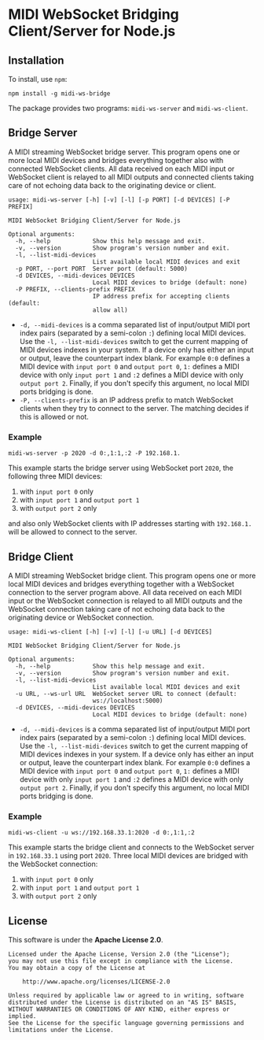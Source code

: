 # MIDI WebSocket Bridging Client/Server for Node.js

## Installation

To install, use `npm`:

    npm install -g midi-ws-bridge

The package provides two programs: `midi-ws-server` and `midi-ws-client`.

## Bridge Server

A MIDI streaming WebSocket bridge server. This program opens one or more local MIDI devices and bridges everything together also with connected WebSocket clients. All data received on each MIDI input or WebSocket client is relayed to all MIDI outputs and connected clients taking care of not echoing data back to the originating device or client.

    usage: midi-ws-server [-h] [-v] [-l] [-p PORT] [-d DEVICES] [-P PREFIX]

    MIDI WebSocket Bridging Client/Server for Node.js

    Optional arguments:
      -h, --help            Show this help message and exit.
      -v, --version         Show program's version number and exit.
      -l, --list-midi-devices
                            List available local MIDI devices and exit
      -p PORT, --port PORT  Server port (default: 5000)
      -d DEVICES, --midi-devices DEVICES
                            Local MIDI devices to bridge (default: none)
      -P PREFIX, --clients-prefix PREFIX
                            IP address prefix for accepting clients (default:
                            allow all)

* `-d, --midi-devices` is a comma separated list of input/output MIDI port index pairs (separated by a semi-colon `:`) defining local MIDI devices. Use the `-l, --list-midi-devices` switch to get the current mapping of MIDI devices indexes in your system. If a device only has either an input or output, leave the counterpart index blank. For example `0:0` defines a MIDI device with `input port 0` and `output port 0`, `1:` defines a MIDI device with only `input port 1` and `:2` defines a MIDI device with only `output port 2`. Finally, if you don't specify this argument, no local MIDI ports bridging is done.
* `-P, --clients-prefix` is an IP address prefix to match WebSocket clients when they try to connect to the server. The matching decides if this is allowed or not.

### Example

    midi-ws-server -p 2020 -d 0:,1:1,:2 -P 192.168.1.

This example starts the bridge server using WebSocket port `2020`, the following three MIDI devices:

1. with `input port 0` only
2. with `input port 1` and `output port 1`
3. with `output port 2` only

and also only WebSocket clients with IP addresses starting with `192.168.1.` will be allowed to connect to the server.

## Bridge Client

A MIDI streaming WebSocket bridge client. This program opens one or more local MIDI devices and bridges everything together with a WebSocket connection to the server program above. All data received on each MIDI input or the WebSocket connection is relayed to all MIDI outputs and the WebSocket connection taking care of not echoing data back to the originating device or WebSocket connection.

    usage: midi-ws-client [-h] [-v] [-l] [-u URL] [-d DEVICES]

    MIDI WebSocket Bridging Client/Server for Node.js

    Optional arguments:
      -h, --help            Show this help message and exit.
      -v, --version         Show program's version number and exit.
      -l, --list-midi-devices
                            List available local MIDI devices and exit
      -u URL, --ws-url URL  WebSocket server URL to connect (default:
                            ws://localhost:5000)
      -d DEVICES, --midi-devices DEVICES
                            Local MIDI devices to bridge (default: none)

* `-d, --midi-devices` is a comma separated list of input/output MIDI port index pairs (separated by a semi-colon `:`) defining local MIDI devices. Use the `-l, --list-midi-devices` switch to get the current mapping of MIDI devices indexes in your system. If a device only has either an input or output, leave the counterpart index blank. For example `0:0` defines a MIDI device with `input port 0` and `output port 0`, `1:` defines a MIDI device with only `input port 1` and `:2` defines a MIDI device with only `output port 2`. Finally, if you don't specify this argument, no local MIDI ports bridging is done.

### Example

    midi-ws-client -u ws://192.168.33.1:2020 -d 0:,1:1,:2

This example starts the bridge client and connects to the WebSocket server in `192.168.33.1` using port `2020`. Three local MIDI devices are bridged with the WebSocket connection:

1. with `input port 0` only
2. with `input port 1` and `output port 1`
3. with `output port 2` only

## License

This software is under the **Apache License 2.0**.

    Licensed under the Apache License, Version 2.0 (the "License");
    you may not use this file except in compliance with the License.
    You may obtain a copy of the License at

        http://www.apache.org/licenses/LICENSE-2.0

    Unless required by applicable law or agreed to in writing, software
    distributed under the License is distributed on an "AS IS" BASIS,
    WITHOUT WARRANTIES OR CONDITIONS OF ANY KIND, either express or implied.
    See the License for the specific language governing permissions and
    limitations under the License.
